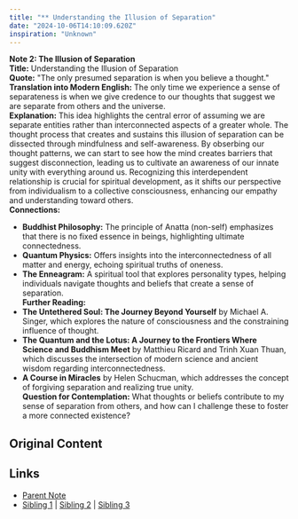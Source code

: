 ```yaml
---
title: "** Understanding the Illusion of Separation"
date: "2024-10-06T14:10:09.620Z"
inspiration: "Unknown"
---
```


  
**Note 2: The Illusion of Separation**  
**Title:** Understanding the Illusion of Separation  
**Quote:** "The only presumed separation is when you believe a thought."  
**Translation into Modern English:** The only time we experience a sense of separateness is when we give credence to our thoughts that suggest we are separate from others and the universe.  
**Explanation:** This idea highlights the central error of assuming we are separate entities rather than interconnected aspects of a greater whole. The thought process that creates and sustains this illusion of separation can be dissected through mindfulness and self-awareness. By obserbing our thought patterns, we can start to see how the mind creates barriers that suggest disconnection, leading us to cultivate an awareness of our innate unity with everything around us. Recognizing this interdependent relationship is crucial for spiritual development, as it shifts our perspective from individualism to a collective consciousness, enhancing our empathy and understanding toward others.  
**Connections:**  
- **Buddhist Philosophy:** The principle of Anatta (non-self) emphasizes that there is no fixed essence in beings, highlighting ultimate connectedness.  
- **Quantum Physics:** Offers insights into the interconnectedness of all matter and energy, echoing spiritual truths of oneness.  
- **The Enneagram:** A spiritual tool that explores personality types, helping individuals navigate thoughts and beliefs that create a sense of separation.  
**Further Reading:**  
- **The Untethered Soul: The Journey Beyond Yourself** by Michael A. Singer, which explores the nature of consciousness and the constraining influence of thought.  
- **The Quantum and the Lotus: A Journey to the Frontiers Where Science and Buddhism Meet** by Matthieu Ricard and Trinh Xuan Thuan, which discusses the intersection of modern science and ancient wisdom regarding interconnectedness.  
- **A Course in Miracles** by Helen Schucman, which addresses the concept of forgiving separation and realizing true unity.  
**Question for Contemplation:** What thoughts or beliefs contribute to my sense of separation from others, and how can I challenge these to foster a more connected existence?  


## Original Content



## Links

- [Parent Note](/parent-note.md)
- [Sibling 1](/zettel1.md) | [Sibling 2](/zettel2.md) | [Sibling 3](/zettel3.md)
